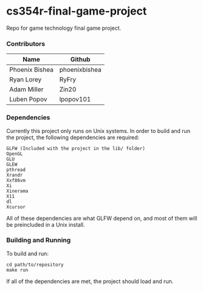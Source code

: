# cs354r-final-game-project
Repo for game technology final game project.

### Contributors
| Name           | Github         |
|----------------|----------------|
| Phoenix Bishea | phoenixbishea  |
| Ryan Lorey     | RyFry          |
| Adam Miller    | Zin20          |
| Luben Popov    | lpopov101      |

### Dependencies
Currently this project only runs on Unix systems.
In order to build and run the project, the following dependencies are required:
```
GLFW (Included with the project in the lib/ folder)
OpenGL
GLU
GLEW
pthread
Xrandr
Xxf86vm
Xi
Xinerama
X11
dl
Xcursor
```
All of these dependencies are what GLFW depend on, and most of them will be preincluded in a Unix install.

### Building and Running
To build and run:
```
cd path/to/repository
make run
```
If all of the dependencies are met, the project should load and run.

    


